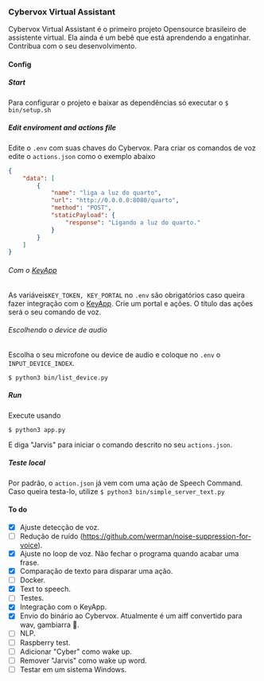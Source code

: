 ### Cybervox Virtual Assistant
Cybervox Virtual Assistant é o primeiro projeto Opensource brasileiro de assistente virtual. Ela ainda é um bebê que está aprendendo a engatinhar. Contribua com o seu desenvolvimento.
#### Config
##### Start
Para configurar o projeto e baixar as dependências só executar o 
``$ bin/setup.sh``
##### Edit enviroment and actions file
Edite o ``.env`` com suas chaves do Cybervox.
Para criar os comandos de voz edite o ``actions.json`` como o exemplo abaixo
~~~json
{
    "data": [
        {
            "name": "liga a luz do quarto",
            "url": "http://0.0.0.0:8080/quarto",
            "method": "POST",
            "staticPayload": {
                "response": "Ligando a luz do quarto."
            }
        }
    ]
}
~~~
###### Com o [KeyApp](https://keyapp.ai/)
As variáveis``KEY_TOKEN, KEY_PORTAL`` no ``.env`` são obrigatórios caso queira fazer integração com o [KeyApp](https://keyapp.ai/). Crie um portal e ações. O título das ações será o seu comando de voz.
###### Escolhendo o device de audio
Escolha o seu microfone ou device de audio e coloque no ``.env`` o ``INPUT_DEVICE_INDEX``.
```
$ python3 bin/list_device.py
```
##### Run
Execute usando
```
$ python3 app.py
```
E diga "Jarvis" para iniciar o comando descrito no seu ``actions.json``.
##### Teste local
Por padrão, o ```action.json``` já vem com uma ação de Speech Command. Caso queira testa-lo, utilize 
``$ python3 bin/simple_server_text.py``
#### To do
- [x] Ajuste detecção de voz.
- [ ] Redução de ruído (https://github.com/werman/noise-suppression-for-voice).
- [x] Ajuste no loop de voz. Não fechar o programa quando acabar uma frase.
- [x] Comparação de texto para disparar uma ação.
- [ ] Docker.
- [x] Text to speech.
- [ ] Testes.
- [x] Integração com o KeyApp.
- [x] Envio do binário ao Cybervox. Atualmente é um aiff convertido para wav, gambiarra :see_no_evil:.
- [ ] NLP.
- [ ] Raspberry test.
- [ ] Adicionar "Cyber" como wake up.
- [ ] Remover "Jarvis" como wake up word.
- [ ] Testar em um sistema Windows.